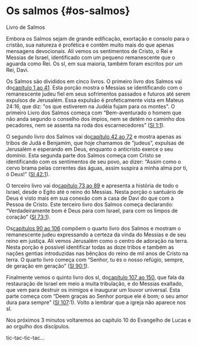 # **Os salmos** {#os-salmos}

Livro de Salmos

Embora os Salmos sejam de grande edificação, exortação e consolo para o cristão, sua natureza é profética e contêm muito mais do que apenas mensagens devocionais. Ali vemos os sentimentos de Cristo, o Rei e Messias de Israel, identificado com um pequeno remanescente que o aguarda como Rei. Os sl, em sua maioria, também foram escritos por um Rei, Davi.

Os Salmos são divididos em cinco livros. O primeiro livro dos Salmos vai do[capítulo 1 ao 41](http://bibliaonline.com.br/acf/sl/1). Esta porção mostra o Messias se identificando com o remanescente judeu fiel em seus sofrimentos passados e futuros até serem expulsos de Jerusalém. Essa expulsão é profeticamente vista em Mateus 24:16, que diz: &quot;os que estiverem na Judéia fujam para os montes&quot;. O primeiro Livro dos Salmos começa com “Bem-aventurado o homem que não anda segundo o conselho dos ímpios, nem se detém no caminho dos pecadores, nem se assenta na roda dos escarnecedores” ([Sl 1:1](http://bibliaonline.com.br/acf/sl/1/1)).

O segundo livro dos Salmos vai do[capítulo 42 ao 72](http://bibliaonline.com.br/acf/sl/42) e mostra apenas as tribos de Judá e Benjamim, que hoje chamamos de “judeus”, expulsas de Jerusalém e esperando em Deus, enquanto o anticristo exerce o seu domínio. Esta segunda parte dos Salmos começa com Cristo se identificando com os sentimentos de seu povo, ao dizer: “Assim como o cervo brama pelas correntes das águas, assim suspira a minha alma por ti, ó Deus!” ([Sl 42:1](http://bibliaonline.com.br/acf/sl/42/1)).

O terceiro livro vai do[capítulo 73 ao 89](http://bibliaonline.com.br/acf/sl/73) e apresenta a história de todo o Israel, desde o Egito até o reino do Messias. Nesta porção o santuário de Deus é visto mais em sua conexão com a casa de Davi do que com a Pessoa de Cristo. Este terceiro livro dos Salmos começa declarando: “Verdadeiramente bom é Deus para com Israel, para com os limpos de coração” ([Sl 73:1](http://bibliaonline.com.br/acf/sl/73/1)).

Os[capítulos 90 ao 106](http://bibliaonline.com.br/acf/sl/90) compõem o quarto livro dos Salmos e mostram o remanescente judeu expressando a certeza da vinda do Messias e de seu reino em justiça. Ali vemos Jerusalém como o centro de adoração na terra. Nesta porção é possível identificar todas as doze tribos e também as nações gentias introduzidas nas bênçãos do reino de mil anos de Cristo na terra. O quarto livro começa com “Senhor, tu és o nosso refúgio, sempre, de geração em geração” ([Sl 90:1](http://bibliaonline.com.br/acf/sl/90/1)).

Finalmente vemos o quinto livro dos sl, do[capítulo 107 ao 150](http://bibliaonline.com.br/acf/sl/107), que fala da restauração de Israel em meio a muita tribulação, e do Messias exaltado, que vem para destruir os inimigos e inaugurar um louvor universal. Esta parte começa com “Deem graças ao Senhor porque ele é bom; o seu amor dura para sempre” ([Sl 107](http://bibliaonline.com.br/acf/sl/10/7):1). Volto a lembrar que a igreja não aparece nos sl.

Nos próximos 3 minutos voltaremos ao capítulo 10 do Evangelho de Lucas e ao orgulho dos discípulos.

tic-tac-tic-tac...